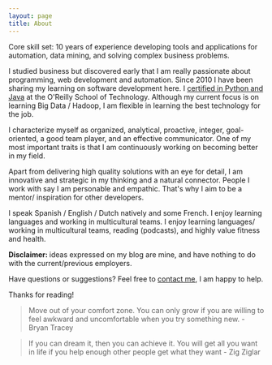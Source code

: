 ```yaml
---
layout: page
title: About
---
```


Core skill set: 10 years of experience developing tools and applications for automation, data mining, and solving complex business problems.

I studied business but discovered early that I am really passionate about programming, web development and automation. Since 2010 I have been sharing my learning on software development here. I [certified in Python and Java](http://bobbelderbos.com/certifications) at the O'Reilly School of Technology. Although my current focus is on learning Big Data / Hadoop, I am flexible in learning the best technology for the job.

I characterize myself as organized, analytical, proactive, integer, goal-oriented, a good team player, and an effective communicator. One of my most important traits is that I am continuously working on becoming better in my field.

Apart from delivering high quality solutions with an eye for detail, I am innovative and strategic in my thinking and a natural connector. People I work with say I am personable and empathic. That's why I aim to be a mentor/ inspiration for other developers.

I speak Spanish / English / Dutch natively and some French. I enjoy learning languages and working in multicultural teams. I enjoy learning languages/ working in multicultural teams, reading (podcasts), and highly value fitness and health.

<strong>Disclaimer: </strong> ideas expressed on my blog are mine, and have nothing to do with the current/previous employers. 

Have questions or suggestions? Feel free to <a href="mailto:info@bobbelderbos.com?Subject=Hi%20Bob" target="_top">contact me</a>, I am happy to help.

Thanks for reading!

> Move out of your comfort zone. You can only grow if you are willing to feel awkward and uncomfortable when you try something new. - Bryan Tracey

> If you can dream it, then you can achieve it. You will get all you want in life if you help enough other people get what they want - Zig Ziglar

